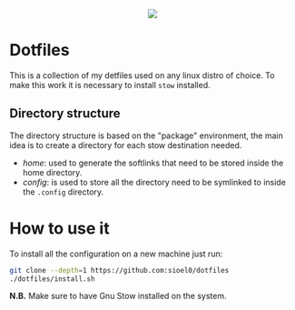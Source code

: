 <p align=center>
  <img src=https://img.shields.io/badge/Linux-FCC624?style=for-the-badge&logo=linux&logoColor=black>
</p>

# Dotfiles

This is a collection of my detfiles used on any linux distro of choice. To
make this work it is necessary to install `stow` installed.

## Directory structure

The directory structure is based on the "package" environment, the main
idea is to create a directory for each stow destination needed.
- *home*: used to generate the softlinks that need to be stored inside the
  home directory.
- *config*: is used to store all the directory need to be symlinked to
  inside the `.config` directory.

# How to use it

To install all the configuration on a new machine just run:
```sh
git clone --depth=1 https://github.com:sioel0/dotfiles
./dotfiles/install.sh
```

**N.B.** Make sure to have Gnu Stow installed on the system.
